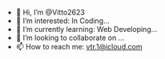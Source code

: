 - 👋 Hi, I’m @Vitto2623
- 👀 I’m interested: In Coding...
- 🌱 I’m currently learning: Web Developing...
- 💞️ I’m looking to collaborate on ...
- 📫 How to reach me: vtr.1@icloud.com

<!---
Vitto2623/Vitto2623 is a ✨ special ✨ repository because its `README.md` (this file) appears on your GitHub profile.
You can click the Preview link to take a look at your changes.
--->
